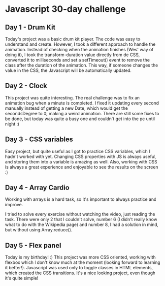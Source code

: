# Javascript 30-day challenge

## Day 1 - Drum Kit

Today's project was a basic drum kit player. The code was easy to understand and create. However, I took a different approach to handle the animation. Instead of checking when the animation finishes (Wes' way of doing it), I took the transform-duration value directly from de CSS, converted it to milliseconds and set a setTimeout() event to remove the class after the duration of the animation. This way, if someone changes the value in the CSS, the Javascript will be automatically updated.

## Day 2 - Clock

This project was quite interesting. The real challenge was to fix an animation bug when a minute is completed. I fixed it updating every second manually instead of getting a new Date, which would get the secondsDegree to 0, making a weird animation. There are still some fixes to be done, but today was quite a busy one and couldn't get into the pc until night :(



## Day 3 - CSS variables

Easy project, but quite useful as I got to practice CSS variables, which I hadn't worked with yet. Changing CSS properties with JS is always useful, and storing them into a variable is amazing as well. Also, working with CSS is always a great experience and enjoyable to see the results on the screen :)

## Day 4 - Array Cardio

Working with arrays is a hard task, so it's important to always practice and improve.

I tried to solve every exercise without watching the video, just reading the task. There were only 2 that I couldn't solve, number 6 (I didn't really know what to do with the Wikipedia page) and number 8, I had a solution in mind, but without using Array.reduce().

## Day 5 - Flex panel
Today is my birthday! :)
This project was more CSS oriented, working with flexbox which I don't know much at the moment (looking forward to learning it better!). Javascript was used only to toggle classes in HTML elements, which created the CSS transitions. It's a nice looking project, even though it's quite simple!